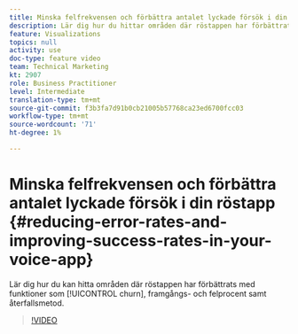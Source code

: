 ```yaml
---
title: Minska felfrekvensen och förbättra antalet lyckade försök i din röstapp
description: Lär dig hur du hittar områden där röstappen har förbättrats med funktioner som bortfall, framgångar, felfrekvens och återfallsmetod.
feature: Visualizations
topics: null
activity: use
doc-type: feature video
team: Technical Marketing
kt: 2907
role: Business Practitioner
level: Intermediate
translation-type: tm+mt
source-git-commit: f3b3fa7d91b0cb21005b57768ca23ed6700fcc03
workflow-type: tm+mt
source-wordcount: '71'
ht-degree: 1%

---
```



# Minska felfrekvensen och förbättra antalet lyckade försök i din röstapp {#reducing-error-rates-and-improving-success-rates-in-your-voice-app}

Lär dig hur du kan hitta områden där röstappen har förbättrats med funktioner som [!UICONTROL churn], framgångs- och felprocent samt återfallsmetod.

>[!VIDEO](https://video.tv.adobe.com/v/27222/?quality=9)
